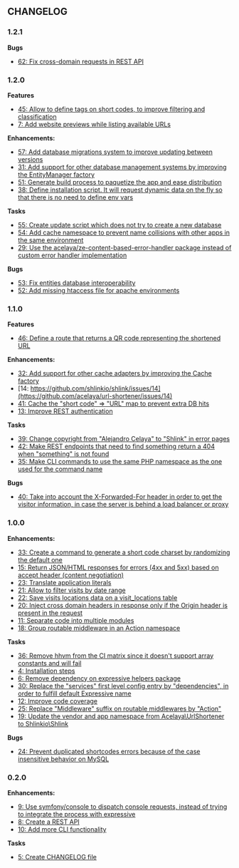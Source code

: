 ## CHANGELOG

### 1.2.1

**Bugs**

* [62: Fix cross-domain requests in REST API](https://github.com/acelaya/url-shortener/issues/62)

### 1.2.0

**Features**

* [45: Allow to define tags on short codes, to improve filtering and classification](https://github.com/acelaya/url-shortener/issues/45)
* [7: Add website previews while listing available URLs](https://github.com/acelaya/url-shortener/issues/7)

**Enhancements:**

* [57: Add database migrations system to improve updating between versions](https://github.com/acelaya/url-shortener/issues/57)
* [31: Add support for other database management systems by improving the EntityManager factory](https://github.com/acelaya/url-shortener/issues/31)
* [51: Generate build process to paquetize the app and ease distribution](https://github.com/acelaya/url-shortener/issues/51)
* [38: Define installation script. It will request dynamic data on the fly so that there is no need to define env vars](https://github.com/acelaya/url-shortener/issues/38)

**Tasks**

* [55: Create update script which does not try to create a new database](https://github.com/acelaya/url-shortener/issues/55)
* [54: Add cache namespace to prevent name collisions with other apps in the same environment](https://github.com/acelaya/url-shortener/issues/54)
* [29: Use the acelaya/ze-content-based-error-handler package instead of custom error handler implementation](https://github.com/acelaya/url-shortener/issues/29)

**Bugs**

* [53: Fix entities database interoperability](https://github.com/acelaya/url-shortener/issues/53)
* [52: Add missing htaccess file for apache environments](https://github.com/acelaya/url-shortener/issues/52)

### 1.1.0

**Features**

* [46: Define a route that returns a QR code representing the shortened URL](https://github.com/acelaya/url-shortener/issues/46)

**Enhancements:**

* [32: Add support for other cache adapters by improving the Cache factory](https://github.com/acelaya/url-shortener/issues/32)
* [14: https://github.com/shlinkio/shlink/issues/14](https://github.com/acelaya/url-shortener/issues/14)
* [41: Cache the "short code" => "URL" map to prevent extra DB hits](https://github.com/acelaya/url-shortener/issues/41)
* [13: Improve REST authentication](https://github.com/acelaya/url-shortener/issues/13)

**Tasks**

* [39: Change copyright from "Alejandro Celaya" to "Shlink" in error pages](https://github.com/acelaya/url-shortener/issues/39)
* [42: Make REST endpoints that need to find something return a 404 when "something" is not found](https://github.com/acelaya/url-shortener/issues/42)
* [35: Make CLI commands to use the same PHP namespace as the one used for the command name](https://github.com/acelaya/url-shortener/issues/35)

**Bugs**

* [40: Take into account the X-Forwarded-For header in order to get the visitor information, in case the server is behind a load balancer or proxy](https://github.com/acelaya/url-shortener/issues/40)

### 1.0.0

**Enhancements:**

* [33: Create a command to generate a short code charset by randomizing the default one](https://github.com/acelaya/url-shortener/issues/33)
* [15: Return JSON/HTML responses for errors (4xx and 5xx) based on accept header (content negotiation)](https://github.com/acelaya/url-shortener/issues/15)
* [23: Translate application literals](https://github.com/acelaya/url-shortener/issues/23)
* [21: Allow to filter visits by date range](https://github.com/acelaya/url-shortener/issues/21)
* [22: Save visits locations data on a visit_locations table](https://github.com/acelaya/url-shortener/issues/22)
* [20: Inject cross domain headers in response only if the Origin header is present in the request](https://github.com/acelaya/url-shortener/issues/20)
* [11: Separate code into multiple modules](https://github.com/acelaya/url-shortener/issues/11)
* [18: Group routable middleware in an Action namespace](https://github.com/acelaya/url-shortener/issues/18)

**Tasks**

* [36: Remove hhvm from the CI matrix since it doesn't support array constants and will fail](https://github.com/acelaya/url-shortener/issues/36)
* [4: Installation steps](https://github.com/acelaya/url-shortener/issues/4)
* [6: Remove dependency on expressive helpers package](https://github.com/acelaya/url-shortener/issues/6)
* [30: Replace the "services" first level config entry by "dependencies", in order to fulfill default Expressive name](https://github.com/acelaya/url-shortener/issues/30)
* [12: Improve code coverage](https://github.com/acelaya/url-shortener/issues/12)
* [25: Replace "Middleware" suffix on routable middlewares by "Action"](https://github.com/acelaya/url-shortener/issues/25)
* [19: Update the vendor and app namespace from Acelaya\UrlShortener to Shlinkio\Shlink](https://github.com/acelaya/url-shortener/issues/19)

**Bugs**

* [24: Prevent duplicated shortcodes errors because of the case insensitive behavior on MySQL](https://github.com/acelaya/url-shortener/issues/24)

### 0.2.0

**Enhancements:**

* [9: Use symfony/console to dispatch console requests, instead of trying to integrate the process with expressive](https://github.com/acelaya/url-shortener/issues/9)
* [8: Create a REST API](https://github.com/acelaya/url-shortener/issues/8)
* [10: Add more CLI functionality](https://github.com/acelaya/url-shortener/issues/10)

**Tasks**

* [5: Create CHANGELOG file](https://github.com/acelaya/url-shortener/issues/5)

